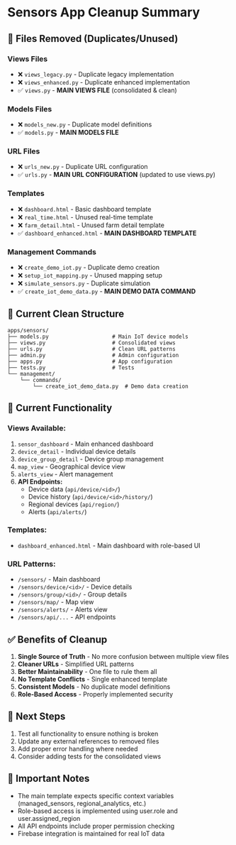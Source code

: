 # Sensors App Cleanup Summary

## 🧹 **Files Removed (Duplicates/Unused)**

### Views Files

- ❌ `views_legacy.py` - Duplicate legacy implementation
- ❌ `views_enhanced.py` - Duplicate enhanced implementation
- ✅ `views.py` - **MAIN VIEWS FILE** (consolidated & clean)

### Models Files

- ❌ `models_new.py` - Duplicate model definitions
- ✅ `models.py` - **MAIN MODELS FILE**

### URL Files

- ❌ `urls_new.py` - Duplicate URL configuration
- ✅ `urls.py` - **MAIN URL CONFIGURATION** (updated to use views.py)

### Templates

- ❌ `dashboard.html` - Basic dashboard template
- ❌ `real_time.html` - Unused real-time template
- ❌ `farm_detail.html` - Unused farm detail template
- ✅ `dashboard_enhanced.html` - **MAIN DASHBOARD TEMPLATE**

### Management Commands

- ❌ `create_demo_iot.py` - Duplicate demo creation
- ❌ `setup_iot_mapping.py` - Unused mapping setup
- ❌ `simulate_sensors.py` - Duplicate simulation
- ✅ `create_iot_demo_data.py` - **MAIN DEMO DATA COMMAND**

## 🚀 **Current Clean Structure**

```
apps/sensors/
├── models.py                    # Main IoT device models
├── views.py                     # Consolidated views
├── urls.py                      # Clean URL patterns
├── admin.py                     # Admin configuration
├── apps.py                      # App configuration
├── tests.py                     # Tests
└── management/
    └── commands/
        └── create_iot_demo_data.py  # Demo data creation
```

## 🎯 **Current Functionality**

### Views Available:

1. `sensor_dashboard` - Main enhanced dashboard
2. `device_detail` - Individual device details
3. `device_group_detail` - Device group management
4. `map_view` - Geographical device view
5. `alerts_view` - Alert management
6. **API Endpoints:**
   - Device data (`api/device/<id>/`)
   - Device history (`api/device/<id>/history/`)
   - Regional devices (`api/region/`)
   - Alerts (`api/alerts/`)

### Templates:

- `dashboard_enhanced.html` - Main dashboard with role-based UI

### URL Patterns:

- `/sensors/` - Main dashboard
- `/sensors/device/<id>/` - Device details
- `/sensors/group/<id>/` - Group details
- `/sensors/map/` - Map view
- `/sensors/alerts/` - Alerts view
- `/sensors/api/...` - API endpoints

## ✅ **Benefits of Cleanup**

1. **Single Source of Truth** - No more confusion between multiple view files
2. **Cleaner URLs** - Simplified URL patterns
3. **Better Maintainability** - One file to rule them all
4. **No Template Conflicts** - Single enhanced template
5. **Consistent Models** - No duplicate model definitions
6. **Role-Based Access** - Properly implemented security

## 🔧 **Next Steps**

1. Test all functionality to ensure nothing is broken
2. Update any external references to removed files
3. Add proper error handling where needed
4. Consider adding tests for the consolidated views

## 🚨 **Important Notes**

- The main template expects specific context variables (managed_sensors, regional_analytics, etc.)
- Role-based access is implemented using user.role and user.assigned_region
- All API endpoints include proper permission checking
- Firebase integration is maintained for real IoT data
